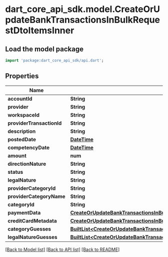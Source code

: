 # dart_core_api_sdk.model.CreateOrUpdateBankTransactionsInBulkRequestDtoItemsInner

## Load the model package
```dart
import 'package:dart_core_api_sdk/api.dart';
```

## Properties
Name | Type | Description | Notes
------------ | ------------- | ------------- | -------------
**accountId** | **String** |  | 
**provider** | **String** |  | 
**workspaceId** | **String** |  | 
**providerTransactionId** | **String** |  | 
**description** | **String** |  | 
**postedDate** | [**DateTime**](DateTime.md) |  | 
**competencyDate** | [**DateTime**](DateTime.md) |  | 
**amount** | **num** |  | 
**directionNature** | **String** |  | 
**status** | **String** |  | 
**legalNature** | **String** |  | 
**providerCategoryId** | **String** |  | [optional] 
**providerCategoryName** | **String** |  | [optional] 
**categoryId** | **String** |  | [optional] 
**paymentData** | [**CreateOrUpdateBankTransactionsInBulkRequestDtoItemsInnerPaymentData**](CreateOrUpdateBankTransactionsInBulkRequestDtoItemsInnerPaymentData.md) |  | [optional] 
**creditCardMetadata** | [**CreateOrUpdateBankTransactionsInBulkRequestDtoItemsInnerCreditCardMetadata**](CreateOrUpdateBankTransactionsInBulkRequestDtoItemsInnerCreditCardMetadata.md) |  | [optional] 
**categoryGuesses** | [**BuiltList&lt;CreateOrUpdateBankTransactionsInBulkRequestDtoItemsInnerCategoryGuessesInner&gt;**](CreateOrUpdateBankTransactionsInBulkRequestDtoItemsInnerCategoryGuessesInner.md) |  | [optional] 
**legalNatureGuesses** | [**BuiltList&lt;CreateOrUpdateBankTransactionsInBulkRequestDtoItemsInnerLegalNatureGuessesInner&gt;**](CreateOrUpdateBankTransactionsInBulkRequestDtoItemsInnerLegalNatureGuessesInner.md) |  | [optional] 

[[Back to Model list]](../README.md#documentation-for-models) [[Back to API list]](../README.md#documentation-for-api-endpoints) [[Back to README]](../README.md)


